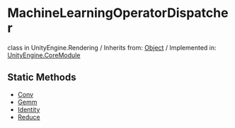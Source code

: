 # MachineLearningOperatorDispatcher
class in UnityEngine.Rendering
 / Inherits from: <a href="https://docs.unity3d.com/6000.2/Documentation/ScriptReference/Object.html">Object</a> / Implemented in: <a href="https://docs.unity3d.com/6000.2/Documentation/ScriptReference/UnityEngine.CoreModule.html">UnityEngine.CoreModule</a>

## Static Methods
- <a href="https://docs.unity3d.com/6000.2/Documentation/ScriptReference/MachineLearningOperatorDispatcher.Conv.html">Conv</a>
- <a href="https://docs.unity3d.com/6000.2/Documentation/ScriptReference/MachineLearningOperatorDispatcher.Gemm.html">Gemm</a>
- <a href="https://docs.unity3d.com/6000.2/Documentation/ScriptReference/MachineLearningOperatorDispatcher.Identity.html">Identity</a>
- <a href="https://docs.unity3d.com/6000.2/Documentation/ScriptReference/MachineLearningOperatorDispatcher.Reduce.html">Reduce</a>
